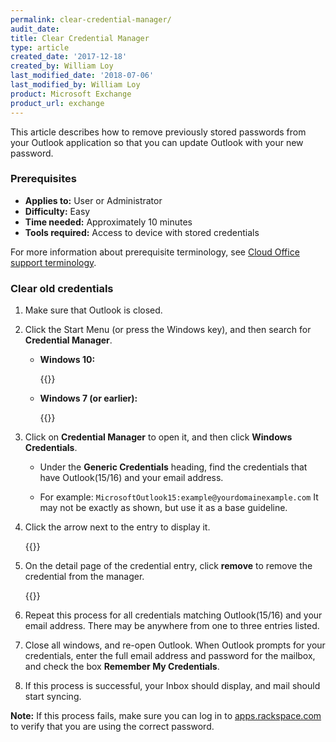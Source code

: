 ```yaml
---
permalink: clear-credential-manager/
audit_date:
title: Clear Credential Manager
type: article
created_date: '2017-12-18'
created_by: William Loy
last_modified_date: '2018-07-06'
last_modified_by: William Loy
product: Microsoft Exchange
product_url: exchange
---
```


This article describes how to remove previously stored passwords from your Outlook application so that you can update Outlook with your new password.


### Prerequisites

- **Applies to:** User or Administrator
- **Difficulty:** Easy
- **Time needed:** Approximately 10 minutes
- **Tools required:** Access to device with stored credentials

For more information about prerequisite terminology, see [Cloud Office support terminology](/how-to/cloud-office-support-terminology).

### Clear old credentials

1.  Make sure that Outlook is closed.

2.  Click the Start Menu (or press the Windows key), and then search for **Credential Manager**.

    - **Windows 10:**

       {{<image src="win10_start_menu.png" alt="" title="">}}

    - **Windows 7 (or earlier):**

       {{<image src="win7_start_menu.png" alt="" title="">}}

3.  Click on <b>Credential Manager</b> to open it, and then click <b>Windows Credentials</b>.

    - Under the **Generic Credentials** heading, find the credentials that have Outlook(15/16) and your email address.

    - For example: ```MicrosoftOutlook15:example@yourdomainexample.com```
      It may not be exactly as shown, but use it as a base guideline.

4.  Click the arrow next to the entry to display it.

       {{<image src="CredentialManager.png" alt="" title="">}}

5.  On the detail page of the credential entry, click **remove** to remove the credential from the manager.

       {{<image src="CredentialManagerDetail.png" alt="" title="">}}

6.  Repeat this process for all credentials matching Outlook(15/16) and your email address. There may be anywhere from one to three entries listed.

7.  Close all windows, and re-open Outlook. When Outlook prompts for your credentials, enter the full email address and password for the mailbox, and check the box **Remember My Credentials**.

8.  If this process is successful, your Inbox should display, and mail should start syncing.

**Note:** If this process fails, make sure you can log in to [apps.rackspace.com](https://apps.rackspace.com/index.php) to verify that you are using the correct password.

